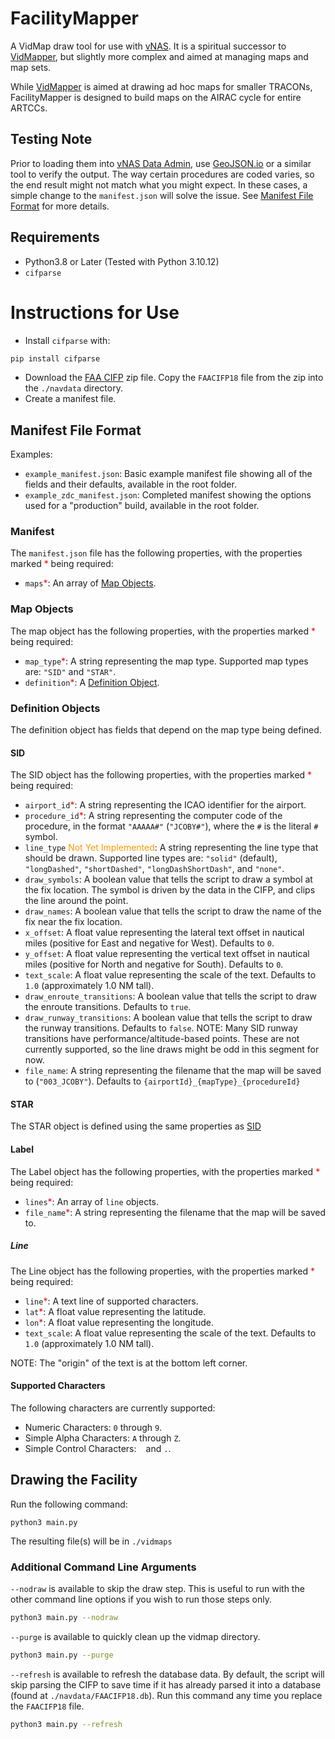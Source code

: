 # FacilityMapper

A VidMap draw tool for use with [vNAS](https://virtualnas.net). It is a spiritual successor to [VidMapper](https://github.com/misterrodg/VidMapper), but slightly more complex and aimed at managing maps and map sets.

While [VidMapper](https://github.com/misterrodg/VidMapper) is aimed at drawing ad hoc maps for smaller TRACONs, FacilityMapper is designed to build maps on the AIRAC cycle for entire ARTCCs.

## Testing Note

Prior to loading them into [vNAS Data Admin](https://data-admin.virtualnas.net/login), use [GeoJSON.io](https://geojson.io) or a similar tool to verify the output. The way certain procedures are coded varies, so the end result might not match what you might expect. In these cases, a simple change to the `manifest.json` will solve the issue. See [Manifest File Format](#manifest-file-format) for more details.

## Requirements

- Python3.8 or Later (Tested with Python 3.10.12)
- `cifparse`

# Instructions for Use

- Install `cifparse` with:

```bash
pip install cifparse
```

- Download the [FAA CIFP](https://www.faa.gov/air_traffic/flight_info/aeronav/digital_products/cifp/download/) zip file. Copy the `FAACIFP18` file from the zip into the `./navdata` directory.
- Create a manifest file.

## Manifest File Format

Examples:

- `example_manifest.json`: Basic example manifest file showing all of the fields and their defaults, available in the root folder.
- `example_zdc_manifest.json`: Completed manifest showing the options used for a "production" build, available in the root folder.

### Manifest

The `manifest.json` file has the following properties, with the properties marked <span style="color:#FF0000">\*</span> being required:

- `maps`<span style="color:#FF0000">\*</span>: An array of [Map Objects](#map-objects).

### Map Objects

The map object has the following properties, with the properties marked <span style="color:#FF0000">\*</span> being required:

- `map_type`<span style="color:#FF0000">\*</span>: A string representing the map type. Supported map types are: `"SID"` and `"STAR"`.
- `definition`<span style="color:#FF0000">\*</span>: A [Definition Object](#definition-objects).

### Definition Objects

The definition object has fields that depend on the map type being defined.

#### SID

The SID object has the following properties, with the properties marked <span style="color:#FF0000">\*</span> being required:

- `airport_id`<span style="color:#FF0000">\*</span>: A string representing the ICAO identifier for the airport.
- `procedure_id`<span style="color:#FF0000">\*</span>: A string representing the computer code of the procedure, in the format `"AAAAA#"` (`"JCOBY#"`), where the `#` is the literal `#` symbol.
- `line_type` <span style="color:#FF9900">Not Yet Implemented</span>: A string representing the line type that should be drawn. Supported line types are: `"solid"` (default), `"longDashed"`, `"shortDashed"`, `"longDashShortDash"`, and `"none"`.
- `draw_symbols`: A boolean value that tells the script to draw a symbol at the fix location. The symbol is driven by the data in the CIFP, and clips the line around the point.
- `draw_names`: A boolean value that tells the script to draw the name of the fix near the fix location.
- `x_offset`: A float value representing the lateral text offset in nautical miles (positive for East and negative for West). Defaults to `0`.
- `y_offset`: A float value representing the vertical text offset in nautical miles (positive for North and negative for South). Defaults to `0`.
- `text_scale`: A float value representing the scale of the text. Defaults to `1.0` (approximately 1.0 NM tall).
- `draw_enroute_transitions`: A boolean value that tells the script to draw the enroute transitions. Defaults to `true`.
- `draw_runway_transitions`: A boolean value that tells the script to draw the runway transitions. Defaults to `false`. NOTE: Many SID runway transitions have performance/altitude-based points. These are not currently supported, so the line draws might be odd in this segment for now.
- `file_name`: A string representing the filename that the map will be saved to (`"003_JCOBY"`). Defaults to `{airportId}_{mapType}_{procedureId}`

#### STAR

The STAR object is defined using the same properties as [SID](#sid)

#### Label

The Label object has the following properties, with the properties marked <span style="color:#FF0000">\*</span> being required:

- `lines`<span style="color:#FF0000">\*</span>: An array of `line` objects.
- `file_name`<span style="color:#FF0000">\*</span>: A string representing the filename that the map will be saved to.

##### Line

The Line object has the following properties, with the properties marked <span style="color:#FF0000">\*</span> being required:

- `line`<span style="color:#FF0000">\*</span>: A text line of supported characters.
- `lat`<span style="color:#FF0000">\*</span>: A float value representing the latitude.
- `lon`<span style="color:#FF0000">\*</span>: A float value representing the longitude.
- `text_scale`: A float value representing the scale of the text. Defaults to `1.0` (approximately 1.0 NM tall).

NOTE: The "origin" of the text is at the bottom left corner.

#### Supported Characters

The following characters are currently supported:

- Numeric Characters: `0` through `9`.
- Simple Alpha Characters: `A` through `Z`.
- Simple Control Characters: ` ` and `.`.

## Drawing the Facility

Run the following command:

```
python3 main.py
```

The resulting file(s) will be in `./vidmaps`

### Additional Command Line Arguments

`--nodraw` is available to skip the draw step. This is useful to run with the other command line options if you wish to run those steps only.

```bash
python3 main.py --nodraw
```

`--purge` is available to quickly clean up the vidmap directory.

```bash
python3 main.py --purge
```

`--refresh` is available to refresh the database data. By default, the script will skip parsing the CIFP to save time if it has already parsed it into a database (found at `./navdata/FAACIFP18.db`). Run this command any time you replace the `FAACIFP18` file.

```bash
python3 main.py --refresh
```
